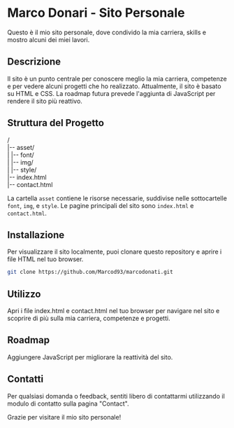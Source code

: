 # Marco Donari - Sito Personale

Questo è il mio sito personale, dove condivido la mia carriera, skills e mostro alcuni dei miei lavori.

## Descrizione

Il sito è un punto centrale per conoscere meglio la mia carriera, competenze e per vedere alcuni progetti che ho realizzato. Attualmente, il sito è basato su HTML e CSS. La roadmap futura prevede l'aggiunta di JavaScript per rendere il sito più reattivo.

## Struttura del Progetto

/<br>
|-- asset/<br>
| |-- font/<br>
| |-- img/<br>
| |-- style/<br>
|-- index.html<br>
|-- contact.html<br>


La cartella `asset` contiene le risorse necessarie, suddivise nelle sottocartelle `font`, `img`, e `style`. Le pagine principali del sito sono `index.html` e `contact.html`.

## Installazione

Per visualizzare il sito localmente, puoi clonare questo repository e aprire i file HTML nel tuo browser.

```bash
git clone https://github.com/Marcod93/marcodonati.git
```

## Utilizzo
Apri i file index.html e contact.html nel tuo browser per navigare nel sito e scoprire di più sulla mia carriera, competenze e progetti.


## Roadmap
Aggiungere JavaScript per migliorare la reattività del sito.

## Contatti
Per qualsiasi domanda o feedback, sentiti libero di contattarmi utilizzando il modulo di contatto sulla pagina "Contact".

Grazie per visitare il mio sito personale!
